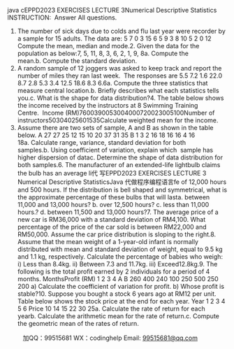 java cEPPD2023 EXERCISES LECTURE 3Numerical Descriptive Statistics
INSTRUCTION:  Answer All questions.
1.	The number of sick days due to colds and flu last year were recorder by a sample for 15 adults. The data are:
5 7 0 3 15 6 5 9
3	8	10	5	2	0	12
Compute the mean, median and mode.2.	Given the data for the population as below:7, 5, 11, 8, 3, 6, 2, 1, 9, 8a. Compute the mean.b. Compute the standard deviation.
3.	A random sample of 12 joggers was asked to keep track and report the number of miles they ran last week.  The responses are
5.5	7.2	1.6	22.0	8.7	2.8
5.3	3.4	12.5	18.6	8.3	6.6a. Compute the three statistics that measure central location.b. Briefly describes what each statistics tells you.c. What is the shape for data distribution?4. The table below shows the income received by the instructors at 8 Swimming Training Centre.  Income (RM)7600390053004000720023005100Number of instructors50304025601535Calculate weighted mean for the income. 
5.	Assume there are two sets of sample, A and B as shown in the table below.
A
27
27
25
12
15
10
20
37
31
35
B
1
3
2
16
18
16
16
4
16
18a. Calculate range, variance, standard deviation for both samples.b. Using coefficient of variation, explain which  sample has higher dispersion of datac. Determine the shape of data distribution for both samples.6.	The manufacturer of an extended-life lightbulb claims the bulb has an average li代 写EPPD2023 EXERCISES LECTURE 3 Numerical Descriptive StatisticsJava
代做程序编程语言fe of 12,000 hours and 500 hours. If the distribution is bell shaped and symmetrical, what is the approximate percentage of these bulbs that will lasta.	between 11,000 and 13,000 hours?
b.	over 12,500 hours?
c.	less than 11,000 hours.?
d.	between 11,500 and 13,000 hours?7.	The average price of a new car is RM36,000 with a standard deviation of RM4,100. What percentage of the price of the car sold is between RM22,000 and RM50,000. Assume the car price distribution is sloping to the right.8.	Assume that the mean weight of a 1-year-old infant is normally distributed 	with mean and standard deviation of weight, equal to 9.5 kg and 1.1 kg, 	respectively. Calculate the percentage of babies who weigh:
i) 	Less than 8.4kg.
ii) 	Between 7.3 and 11.7kg.
iii) 	Exceed12.8kg.9.	The following is the total profit earned by 2 individuals for a period of 4 months.
MonthsProfit (RM)
1
2
3
4
A
B
260
400
240
100
250
500
250
200
a) Calculate the coefficient of variation for profit.
b) Whose profit is stable?10.	Suppose you bought a stock 6 years ago at RM12 per unit. Table below shows the stock price at the end for each year.
Year
1
2
3
4
5
6
Price
10
14
15
22
30
25a. Calculate the rate of return for each yearb. Calculate the arithmetic mean for the rate of return.c. Compute the geometric mean of the rates of return.


         
加QQ：99515681  WX：codinghelp  Email: 99515681@qq.com
